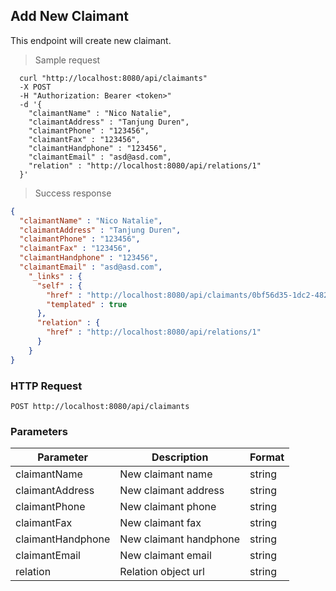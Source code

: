 ## Add New Claimant
This endpoint will create new claimant.

> Sample request

```shell
  curl "http://localhost:8080/api/claimants"
  -X POST
  -H "Authorization: Bearer <token>"
  -d '{
    "claimantName" : "Nico Natalie",
    "claimantAddress" : "Tanjung Duren",
    "claimantPhone" : "123456",
    "claimantFax" : "123456",
    "claimantHandphone" : "123456",
    "claimantEmail" : "asd@asd.com",
    "relation" : "http://localhost:8080/api/relations/1"
  }'
```

> Success response

```json
{
  "claimantName" : "Nico Natalie",
  "claimantAddress" : "Tanjung Duren",
  "claimantPhone" : "123456",
  "claimantFax" : "123456",
  "claimantHandphone" : "123456",
  "claimantEmail" : "asd@asd.com",
    "_links" : {
      "self" : {
        "href" : "http://localhost:8080/api/claimants/0bf56d35-1dc2-4826-a6e0-9e67397c6283{?projection}",
        "templated" : true
      },
      "relation" : {
        "href" : "http://localhost:8080/api/relations/1"
      }
    }
}
```

### HTTP Request

`POST http://localhost:8080/api/claimants`

###  Parameters

Parameter | Description | Format
--------- | ----------- | ---------
claimantName | New claimant name | string
claimantAddress | New claimant address | string
claimantPhone | New claimant phone | string
claimantFax | New claimant fax | string
claimantHandphone | New claimant handphone | string
claimantEmail | New claimant email | string
relation | Relation object url | string